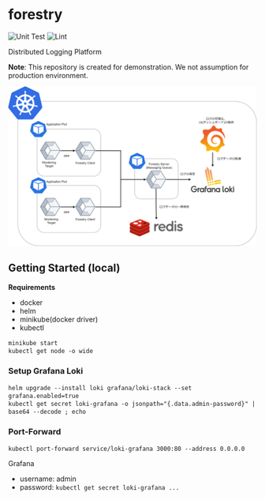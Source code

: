 # forestry

![Unit Test](https://github.com/guni1192/forestry/workflows/Unit%20Test/badge.svg)
![Lint](https://github.com/guni1192/forestry/workflows/Lint/badge.svg)

Distributed Logging Platform

**Note**: This repository is created for demonstration.
We not assumption for production environment.

![](figs/architecture.png)

## Getting Started (local)

**Requirements**

- docker
- helm
- minikube(docker driver)
- kubectl

```
minikube start
kubectl get node -o wide
```

### Setup Grafana Loki

```
helm upgrade --install loki grafana/loki-stack --set grafana.enabled=true
kubectl get secret loki-grafana -o jsonpath="{.data.admin-password}" | base64 --decode ; echo
```

### Port-Forward

```
kubectl port-forward service/loki-grafana 3000:80 --address 0.0.0.0
```

Grafana
- username: admin
- password: `kubectl get secret loki-grafana ...`
